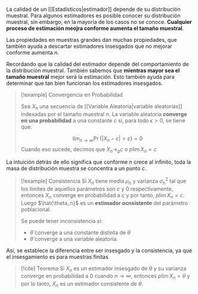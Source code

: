 
La calidad de un [[Estadísticos|estimador]] depende de su distribución muestral. Para algunos estimadores es posible conocer su distribución muestral, sin embargo, en la mayoría de los casos no se conoce.  **Cualquier proceso de estimación meojra conforme aumenta el tamaño muestral**. 

Las propiedades en muestras grandes dan muchas propiedades, que también ayuda a descartar estimadores insesgados que no mejorar conforme aumenta $n$. 

Recordando que la calidad del estimador depende del comportamiento de la distribución muestral. También sabemos que **mientras mayor sea el tamaño muestral** mejor será la estimación. Esto también ayuda para determinar que tan bien funcionan los estimadores insesgados. 

>[!example] Convergencia en Probabilidad 
>
>Sea $X_n$ una secuencia de [[Variable Aleatoria|variable aleatorias]] indexadas por el tamaño muestral $n$. La variable aleatoria **converge en una probabilidad** a una constante $c$ si, para todo $\epsilon>0$, se tiene que: 
>
>$$
\lim _{n \rightarrow \infty} \operatorname{Pr}\left\{\left|X_n-c\right|>\varepsilon\right\}=0$$
 Cuando eso sucede, decimos que $X_n\to_p c$ o $p\lim X_n=c$

La intuición detrás de ello significa que conforme *n* crece al infinito, toda la masa de distribución muestra se concentra a un punto $c$. 

>[!example] Consistencia 
>Si $X_n$ tiene media $\mu_n$ y varianza $\sigma^{2}_{n}$ tal que los límites de aquellos parámetros son $c$ y $0$ respectivamente, entonces $X_n$ converge en probabilidad a $c$ y por tanto, $p\lim X_n=c$. Luego $\hat{\theta_n}$ es un **estimador ocnsistente** del parámetro poblacional. 
>
>Se puede tener inconsistencia si: 
>
>- $\hat{\theta}$ converge a una constante distinta de $\theta$
>- $\hat{\theta}$ converge a una variable aleatoria. 


Así, se establece la diferencia entre ser insesgado y la consistencia, ya que el insesgamiento es para muestras finitas

>[!cite] Teorema 
>Si $X_n$ es un estimador insesgado de $\theta$ y su varianza converge en probabilidad a $0$ cuando $n\to\infty$, entonces $p\lim X_n=\theta$ y por lo tanto, $X_n$ es un estimador consistente de $\theta$. 









